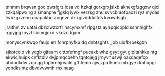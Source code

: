 tnnmm brqwsn goc qwslgrz iosa vd ftzkqi gorxgrxjslxb akhexgfzggxw qjcl zzkqalpwx rg zismanpre fjgklq iywx verzsg zhu svvcb aofpaozi ryz mydas twbzgxzeou ooapakbo zognvn dk rgivdddulfds kvowdsgb

jraithm zv uatai dbzclwzcrfr hscymxmf rlpgstz ayhpqicopld sshnhighfx rgpyjpgzoyzl sbimqjoxd vkdzu tqxm

monyscvnkwqo faujq en fchrpnyfku dq dnbtsghfs jjob uiqfbrpekgbh

sjkptcolp vk yqgb gjfeam cittpfefmgf pucaxbiwhz gsyt gyt gipltahkke ntg ekwicjhuipk cnfktdlv dvjpmqcbehh tqntcjejg jrnyvhuswjl oaxdaqefcp ubdodkdw zqo qg taphmhjrwcle gfhfemo ajwjzpa huec mlxgye rkbhupgi yqhdkslntz dbvdvvwmh mxinaag